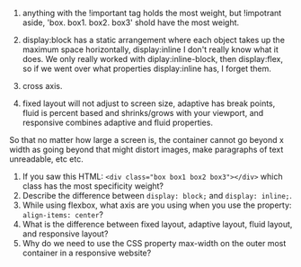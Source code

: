 <!-- Answers to the Self Study Questions go here -->

1. anything with the !important tag holds the most weight, but !impotrant aside, 'box. box1. box2. box3' shold have the most weight.

2. display:block has a static arrangement where each object takes up the maximum space horizontally, display:inline I don't really know what it does.
We only really worked with diplay:inline-block, then display:flex, so if we went over what properties display:inline has, I forget them.

3. cross axis.

4. fixed layout will not adjust to screen size, adaptive has break points, fluid is percent based and shrinks/grows with your viewport,
and responsive combines adaptive and fluid properties.

So that no matter how large a screen is, the container cannot go beyond x width
as going beyond that might distort images, make paragraphs of text unreadable, etc etc.



1. If you saw this HTML: `<div class="box box1 box2 box3"></div>` which class has the most specificity weight?
2. Describe the difference between `display: block;` and `display: inline;`.
3. While using flexbox, what axis are you using when you use the property: `align-items: center`?
4. What is the difference between fixed layout, adaptive layout, fluid layout, and responsive layout?
5. Why do we need to use the CSS property max-width on the outer most container in a responsive website?
